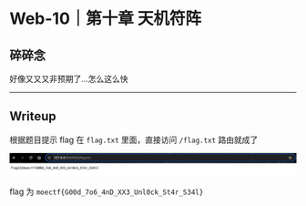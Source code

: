 # Web-10｜第十章 天机符阵

## 碎碎念

好像又又又非预期了...怎么这么快
***
## Writeup

根据题目提示 flag 在 `flag.txt` 里面，直接访问 `/flag.txt` 路由就成了

![](../../../../assets/Pasted%20image%2020250924102143.png)

flag 为 `moectf{G00d_7o6_4nD_XX3_Unl0ck_St4r_S34l}`